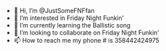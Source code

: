 - 👋 Hi, I’m @JustSomeFNFfan
- 👀 I’m interested in Friday Night Funkin'
- 🌱 I’m currently learning the Ballistic song
- 💞️ I’m looking to collaborate on Friday Night Funkin'
- 📫 How to reach me my phone # is 358442424975

<!---
JustSomeFNFfan/JustSomeFNFfan is a ✨ special ✨ repository because its `README.md` (this file) appears on your GitHub profile.
You can click the Preview link to take a look at your changes.
--->
